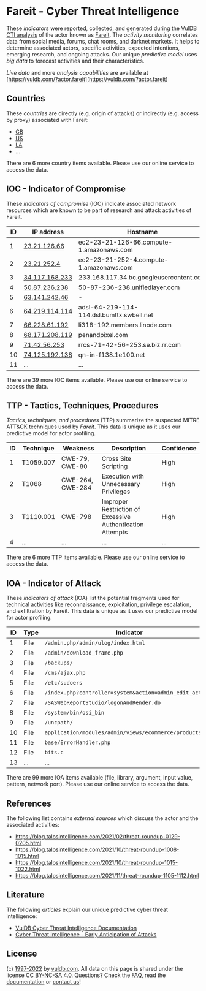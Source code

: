 # Fareit - Cyber Threat Intelligence

These _indicators_ were reported, collected, and generated during the [VulDB CTI analysis](https://vuldb.com/?kb.cti) of the actor known as [Fareit](https://vuldb.com/?actor.fareit). The _activity monitoring_ correlates data from social media, forums, chat rooms, and darknet markets. It helps to determine associated actors, specific activities, expected intentions, emerging research, and ongoing attacks. Our unique _predictive model_ uses _big data_ to forecast activities and their characteristics.

_Live data_ and more _analysis capabilities_ are available at [https://vuldb.com/?actor.fareit](https://vuldb.com/?actor.fareit)

## Countries

These _countries_ are directly (e.g. origin of attacks) or indirectly (e.g. access by proxy) associated with Fareit:

* [GB](https://vuldb.com/?country.gb)
* [US](https://vuldb.com/?country.us)
* [LA](https://vuldb.com/?country.la)
* ...

There are 6 more country items available. Please use our online service to access the data.

## IOC - Indicator of Compromise

These _indicators of compromise_ (IOC) indicate associated network resources which are known to be part of research and attack activities of Fareit.

ID | IP address | Hostname | Campaign | Confidence
-- | ---------- | -------- | -------- | ----------
1 | [23.21.126.66](https://vuldb.com/?ip.23.21.126.66) | ec2-23-21-126-66.compute-1.amazonaws.com | - | Medium
2 | [23.21.252.4](https://vuldb.com/?ip.23.21.252.4) | ec2-23-21-252-4.compute-1.amazonaws.com | - | Medium
3 | [34.117.168.233](https://vuldb.com/?ip.34.117.168.233) | 233.168.117.34.bc.googleusercontent.com | - | Medium
4 | [50.87.236.238](https://vuldb.com/?ip.50.87.236.238) | 50-87-236-238.unifiedlayer.com | - | High
5 | [63.141.242.46](https://vuldb.com/?ip.63.141.242.46) | - | - | High
6 | [64.219.114.114](https://vuldb.com/?ip.64.219.114.114) | adsl-64-219-114-114.dsl.bumttx.swbell.net | - | High
7 | [66.228.61.192](https://vuldb.com/?ip.66.228.61.192) | li318-192.members.linode.com | - | High
8 | [68.171.208.119](https://vuldb.com/?ip.68.171.208.119) | penandpixel.com | - | High
9 | [71.42.56.253](https://vuldb.com/?ip.71.42.56.253) | rrcs-71-42-56-253.se.biz.rr.com | - | High
10 | [74.125.192.138](https://vuldb.com/?ip.74.125.192.138) | qn-in-f138.1e100.net | - | High
11 | ... | ... | ... | ...

There are 39 more IOC items available. Please use our online service to access the data.

## TTP - Tactics, Techniques, Procedures

_Tactics, techniques, and procedures_ (TTP) summarize the suspected MITRE ATT&CK techniques used by _Fareit_. This data is unique as it uses our predictive model for actor profiling.

ID | Technique | Weakness | Description | Confidence
-- | --------- | -------- | ----------- | ----------
1 | T1059.007 | CWE-79, CWE-80 | Cross Site Scripting | High
2 | T1068 | CWE-264, CWE-284 | Execution with Unnecessary Privileges | High
3 | T1110.001 | CWE-798 | Improper Restriction of Excessive Authentication Attempts | High
4 | ... | ... | ... | ...

There are 6 more TTP items available. Please use our online service to access the data.

## IOA - Indicator of Attack

These _indicators of attack_ (IOA) list the potential fragments used for technical activities like reconnaissance, exploitation, privilege escalation, and exfiltration by Fareit. This data is unique as it uses our predictive model for actor profiling.

ID | Type | Indicator | Confidence
-- | ---- | --------- | ----------
1 | File | `/admin.php/admin/ulog/index.html` | High
2 | File | `/admin/download_frame.php` | High
3 | File | `/backups/` | Medium
4 | File | `/cms/ajax.php` | High
5 | File | `/etc/sudoers` | Medium
6 | File | `/index.php?controller=system&action=admin_edit_act` | High
7 | File | `/SASWebReportStudio/logonAndRender.do` | High
8 | File | `/system/bin/osi_bin` | High
9 | File | `/uncpath/` | Medium
10 | File | `application/modules/admin/views/ecommerce/products.php` | High
11 | File | `base/ErrorHandler.php` | High
12 | File | `bits.c` | Low
13 | ... | ... | ...

There are 99 more IOA items available (file, library, argument, input value, pattern, network port). Please use our online service to access the data.

## References

The following list contains _external sources_ which discuss the actor and the associated activities:

* https://blog.talosintelligence.com/2021/02/threat-roundup-0129-0205.html
* https://blog.talosintelligence.com/2021/10/threat-roundup-1008-1015.html
* https://blog.talosintelligence.com/2021/10/threat-roundup-1015-1022.html
* https://blog.talosintelligence.com/2021/11/threat-roundup-1105-1112.html

## Literature

The following _articles_ explain our unique predictive cyber threat intelligence:

* [VulDB Cyber Threat Intelligence Documentation](https://vuldb.com/?kb.cti)
* [Cyber Threat Intelligence - Early Anticipation of Attacks](https://www.scip.ch/en/?labs.20201022)

## License

(c) [1997-2022](https://vuldb.com/?kb.changelog) by [vuldb.com](https://vuldb.com/?kb.about). All data on this page is shared under the license [CC BY-NC-SA 4.0](https://creativecommons.org/licenses/by-nc-sa/4.0/). Questions? Check the [FAQ](https://vuldb.com/?kb.faq), read the [documentation](https://vuldb.com/?kb) or [contact us](https://vuldb.com/?contact)!
